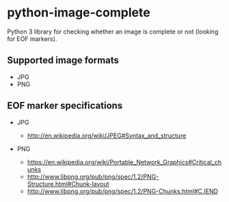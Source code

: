 # python-image-complete
Python 3 library for checking whether an image is complete or not (looking for EOF markers).

## Supported image formats

* JPG
* PNG

## EOF marker specifications

* JPG

  * http://en.wikipedia.org/wiki/JPEG#Syntax_and_structure

* PNG

  * https://en.wikipedia.org/wiki/Portable_Network_Graphics#Critical_chunks
  * http://www.libpng.org/pub/png/spec/1.2/PNG-Structure.html#Chunk-layout
  * http://www.libpng.org/pub/png/spec/1.2/PNG-Chunks.html#C.IEND

